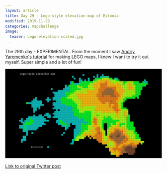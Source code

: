 ```yaml
---
layout: article
title: Day 29 - Lego-style elevation map of Estonia
modified: 2019-11-29
categories: mapchallenge
image:
  teaser: Lego-elevation-scaled.jpg
---
```

The 29th day - EXPERIMENTAL. From the moment I saw [Andriy Yaremenko's tutorial](https://medium.com/@andriyyaremenko/how-to-create-lego-map-style-in-qgis-a8ecf42d02ef) for making LEGO maps, I knew I want to try it out myself. Super simple and a lot of fun!


![image of day 29 post](../../images/Lego-elevation-scaled.jpg)

[Link to original Twitter post](https://twitter.com/evelynuuemaa/status/1200450285950394368)
